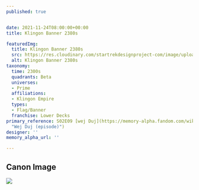 ```yaml
---
published: true


date: 2021-11-24T08:00:00+00:00
title: Klingon Banner 2380s

featuredImg:
  title: Klingon Banner 2380s
  src: https://res.cloudinary.com/startrekdesignproject-com/image/upload/v1637802977/Klingon-Banner-2380s.png
  alt: Klingon Banner 2380s
taxonomy:
  time: 2300s
  quadrants: Beta
  universes:
  - Prime
  affiliations:
  - Klingon Empire
  types:
  - Flag/Banner
  franchise: Lower Decks
primary_reference: S02E09 [wej Duj](https://memory-alpha.fandom.com/wiki/Wej_Duj_(episode)
  "Wej Duj (episode)")
designer: ''
memory_alpha_url: ''

---
```

## Canon Image

![](https://res.cloudinary.com/startrekdesignproject-com/image/upload/v1637802977/Klingon-Banner-2380s_LDS-2x9-1.jpg)